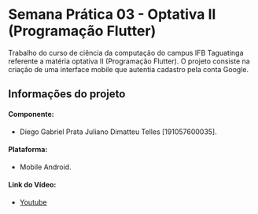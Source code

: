 # Semana Prática 03 - Optativa II (Programação Flutter)

Trabalho do curso de ciência da computação do campus IFB Taguatinga referente a matéria optativa II (Programação Flutter). O projeto consiste na criação de uma interface mobile que autentia cadastro pela conta Google.

## Informações do projeto

#### Componente:

  - Diego Gabriel Prata Juliano Dimatteu Telles [191057600035].

#### Plataforma: 
  
  - Mobile Android.

#### Link do Vídeo:

  - [Youtube](https://www.youtube.com/watch?v=sFG13L2v6jY)
